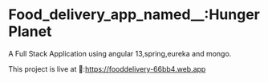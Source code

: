 # Food_delivery_app_named__:Hunger Planet
A Full Stack Application using angular 13,spring,eureka and mongo.

This project is live at 🔴:https://fooddelivery-66bb4.web.app
